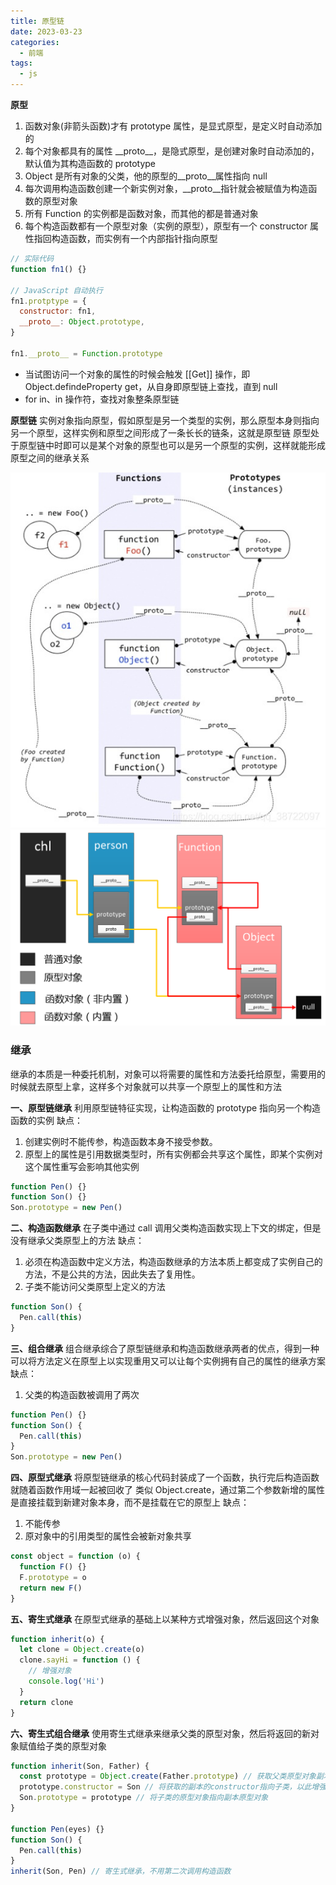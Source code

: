 ```yaml
---
title: 原型链
date: 2023-03-23
categories:
  - 前端
tags:
  - js
---
```


**原型**

1. 函数对象(非箭头函数)才有 prototype 属性，是显式原型，是定义时自动添加的
2. 每个对象都具有的属性 \_\_proto\_\_，是隐式原型，是创建对象时自动添加的，默认值为其构造函数的 prototype
3. Object 是所有对象的父类，他的原型的\_\_proto\_\_属性指向 null
4. 每次调用构造函数创建一个新实例对象，\_\_proto\_\_指针就会被赋值为构造函数的原型对象
5. 所有 Function 的实例都是函数对象，而其他的都是普通对象
6. 每个构造函数都有一个原型对象（实例的原型），原型有一个 constructor 属性指回构造函数，而实例有一个内部指针指向原型

```js
// 实际代码
function fn1() {}

// JavaScript 自动执行
fn1.protptype = {
  constructor: fn1,
  __proto__: Object.prototype,
}

fn1.__proto__ = Function.prototype
```

- 当试图访问一个对象的属性的时候会触发 [[Get]] 操作，即 Object.defindeProperty get，从自身即原型链上查找，直到 null
- for in、in 操作符，查找对象整条原型链

**原型链**
实例对象指向原型，假如原型是另一个类型的实例，那么原型本身则指向另一个原型，这样实例和原型之间形成了一条长长的链条，这就是原型链
原型处于原型链中时即可以是某个对象的原型也可以是另一个原型的实例，这样就能形成原型之间的继承关系

![prototype.jpg](./image/prototype.jpg)
![__proto**.png](./image/__proto__.png)

### 继承

继承的本质是一种委托机制，对象可以将需要的属性和方法委托给原型，需要用的时候就去原型上拿，这样多个对象就可以共享一个原型上的属性和方法

**一、原型链继承**
利用原型链特征实现，让构造函数的 prototype 指向另一个构造函数的实例
缺点：

1. 创建实例时不能传参，构造函数本身不接受参数。
2. 原型上的属性是引用数据类型时，所有实例都会共享这个属性，即某个实例对这个属性重写会影响其他实例

```js
function Pen() {}
function Son() {}
Son.prototype = new Pen()
```

**二、构造函数继承**
在子类中通过 call 调用父类构造函数实现上下文的绑定，但是没有继承父类原型上的方法
缺点：

1. 必须在构造函数中定义方法，构造函数继承的方法本质上都变成了实例自己的方法，不是公共的方法，因此失去了复用性。
2. 子类不能访问父类原型上定义的方法

```js
function Son() {
  Pen.call(this)
}
```

**三、组合继承**
组合继承综合了原型链继承和构造函数继承两者的优点，得到一种可以将方法定义在原型上以实现重用又可以让每个实例拥有自己的属性的继承方案
缺点：

1. 父类的构造函数被调用了两次

```js
function Pen() {}
function Son() {
  Pen.call(this)
}
Son.prototype = new Pen()
```

**四、原型式继承**
将原型链继承的核心代码封装成了一个函数，执行完后构造函数就随着函数作用域一起被回收了
类似 Object.create，通过第二个参数新增的属性是直接挂载到新建对象本身，而不是挂载在它的原型上
缺点：

1. 不能传参
2. 原对象中的引用类型的属性会被新对象共享

```js
const object = function (o) {
  function F() {}
  F.prototype = o
  return new F()
}
```

**五、寄生式继承**
在原型式继承的基础上以某种方式增强对象，然后返回这个对象

```js
function inherit(o) {
  let clone = Object.create(o)
  clone.sayHi = function () {
    // 增强对象
    console.log('Hi')
  }
  return clone
}
```

**六、寄生式组合继承**
使用寄生式继承来继承父类的原型对象，然后将返回的新对象赋值给子类的原型对象

```js
function inherit(Son, Father) {
  const prototype = Object.create(Father.prototype) // 获取父类原型对象副本
  prototype.constructor = Son // 将获取的副本的constructor指向子类，以此增强副本原型对象
  Son.prototype = prototype // 将子类的原型对象指向副本原型对象
}

function Pen(eyes) {}
function Son() {
  Pen.call(this)
}
inherit(Son, Pen) // 寄生式继承，不用第二次调用构造函数
```
